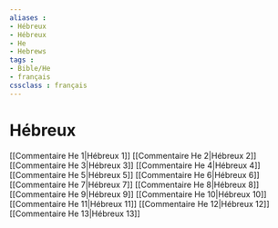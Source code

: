 ```yaml
---
aliases : 
- Hébreux
- Hébreux
- He
- Hebrews
tags : 
- Bible/He
- français
cssclass : français
---
```


# Hébreux

[[Commentaire He 1|Hébreux 1]]
[[Commentaire He 2|Hébreux 2]]
[[Commentaire He 3|Hébreux 3]]
[[Commentaire He 4|Hébreux 4]]
[[Commentaire He 5|Hébreux 5]]
[[Commentaire He 6|Hébreux 6]]
[[Commentaire He 7|Hébreux 7]]
[[Commentaire He 8|Hébreux 8]]
[[Commentaire He 9|Hébreux 9]]
[[Commentaire He 10|Hébreux 10]]
[[Commentaire He 11|Hébreux 11]]
[[Commentaire He 12|Hébreux 12]]
[[Commentaire He 13|Hébreux 13]]
